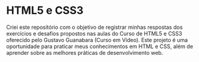 # HTML5 e CSS3
 Criei este repositório com o objetivo de registrar minhas respostas dos exercícios e desafios propostos nas aulas do Curso de HTML5 e CSS3 oferecido pelo Gustavo Guanabara (Curso em Vídeo). Este projeto é uma oportunidade para praticar meus conhecimentos em HTML e CSS, além de aprender sobre as melhores práticas de desenvolvimento web.